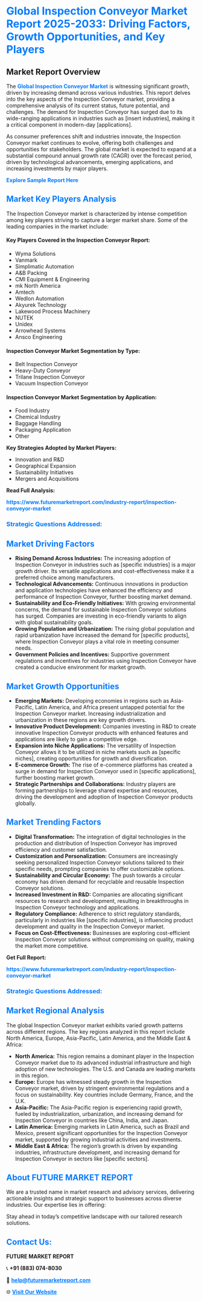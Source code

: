 <h1 style="color: #007BFF;">Global Inspection Conveyor Market Report 2025-2033: Driving Factors, Growth Opportunities, and Key Players</h1>

<section id="overview">
<h2>Market Report Overview</h2>
<p>The <a href="https://www.futuremarketreport.com/industry-report/inspection-conveyor-market" style="color: #007BFF; text-decoration: none;"><strong>Global Inspection Conveyor Market</strong></a> is witnessing significant growth, driven by increasing demand across various industries. This report delves into the key aspects of the Inspection Conveyor market, providing a comprehensive analysis of its current status, future potential, and challenges. The demand for Inspection Conveyor has surged due to its wide-ranging applications in industries such as [insert industries], making it a critical component in modern-day [applications].</p>
<p>As consumer preferences shift and industries innovate, the Inspection Conveyor market continues to evolve, offering both challenges and opportunities for stakeholders. The global market is expected to expand at a substantial compound annual growth rate (CAGR) over the forecast period, driven by technological advancements, emerging applications, and increasing investments by major players.</p>
</section>

<section id="overview">
<p><a href="https://www.futuremarketreport.com/request-sample/reportId=91626" style="color: #007BFF; text-decoration: none;"><strong>Explore Sample Report Here</strong></a></p>
</section>

<section id="key-players">
<h2 style="color: #007BFF;">Market Key Players Analysis</h2>
<p>The Inspection Conveyor market is characterized by intense competition among key players striving to capture a larger market share. Some of the leading companies in the market include:</p>
<h4>Key Players Covered in the Inspection Conveyor Report:</h4>
<ul><li>Wyma Solutions</li><li>Vanmark</li><li>Simplimatic Automation</li><li>A&amp;B Packing</li><li>CMI Equipment &amp; Engineering</li><li>mk North America</li><li>Amtech</li><li>Wedlon Automation</li><li>Akyurek Technology</li><li>Lakewood Process Machinery</li><li>NUTEK</li><li>Unidex</li><li>Arrowhead Systems</li><li>Ansco Engineering</li></ul>
<h4>Inspection Conveyor Market Segmentation by Type:</h4>
<ul><li>Belt Inspection Conveyor</li><li>Heavy-Duty Conveyor</li><li>Trilane Inspection Conveyor</li><li>Vacuum Inspection Conveyor</li></ul>

<h4>Inspection Conveyor Market Segmentation by Application:</h4>
<ul><li>Food Industry</li><li>Chemical Industry</li><li>Baggage Handling</li><li>Packaging Application</li><li>Other</li></ul>
<p><strong>Key Strategies Adopted by Market Players:</strong></p>
<ul>
<li>Innovation and R&D</li>
<li>Geographical Expansion</li>
<li>Sustainability Initiatives</li>
<li>Mergers and Acquisitions</li>
</ul>
</section>

<section>
<p><strong>Read Full Analysis: </strong></p><a href="https://www.futuremarketreport.com/industry-report/inspection-conveyor-market" style="color: #007BFF; text-decoration: none;"><strong>https://www.futuremarketreport.com/industry-report/inspection-conveyor-market</strong></a>
<h3 style="color: #007BFF;">Strategic Questions Addressed:</h3>
</section>

<section id="driving-factors">
<h2 style="color: #007BFF;">Market Driving Factors</h2>
<ul>
<li><strong>Rising Demand Across Industries:</strong> The increasing adoption of Inspection Conveyor in industries such as [specific industries] is a major growth driver. Its versatile applications and cost-effectiveness make it a preferred choice among manufacturers.</li>
<li><strong>Technological Advancements:</strong> Continuous innovations in production and application technologies have enhanced the efficiency and performance of Inspection Conveyor, further boosting market demand.</li>
<li><strong>Sustainability and Eco-Friendly Initiatives:</strong> With growing environmental concerns, the demand for sustainable Inspection Conveyor solutions has surged. Companies are investing in eco-friendly variants to align with global sustainability goals.</li>
<li><strong>Growing Population and Urbanization:</strong> The rising global population and rapid urbanization have increased the demand for [specific products], where Inspection Conveyor plays a vital role in meeting consumer needs.</li>
<li><strong>Government Policies and Incentives:</strong> Supportive government regulations and incentives for industries using Inspection Conveyor have created a conducive environment for market growth.</li>
</ul>
</section>

<section id="growth-opportunities">
<h2 style="color: #007BFF;">Market Growth Opportunities</h2>
<ul>
<li><strong>Emerging Markets:</strong> Developing economies in regions such as Asia-Pacific, Latin America, and Africa present untapped potential for the Inspection Conveyor market. Increasing industrialization and urbanization in these regions are key growth drivers.</li>
<li><strong>Innovative Product Development:</strong> Companies investing in R&D to create innovative Inspection Conveyor products with enhanced features and applications are likely to gain a competitive edge.</li>
<li><strong>Expansion into Niche Applications:</strong> The versatility of Inspection Conveyor allows it to be utilized in niche markets such as [specific niches], creating opportunities for growth and diversification.</li>
<li><strong>E-commerce Growth:</strong> The rise of e-commerce platforms has created a surge in demand for Inspection Conveyor used in [specific applications], further boosting market growth.</li>
<li><strong>Strategic Partnerships and Collaborations:</strong> Industry players are forming partnerships to leverage shared expertise and resources, driving the development and adoption of Inspection Conveyor products globally.</li>
</ul>
</section>

<section id="trending-factors">
<h2 style="color: #007BFF;">Market Trending Factors</h2>
<ul>
<li><strong>Digital Transformation:</strong> The integration of digital technologies in the production and distribution of Inspection Conveyor has improved efficiency and customer satisfaction.</li>
<li><strong>Customization and Personalization:</strong> Consumers are increasingly seeking personalized Inspection Conveyor solutions tailored to their specific needs, prompting companies to offer customizable options.</li>
<li><strong>Sustainability and Circular Economy:</strong> The push towards a circular economy has driven demand for recyclable and reusable Inspection Conveyor solutions.</li>
<li><strong>Increased Investment in R&D:</strong> Companies are allocating significant resources to research and development, resulting in breakthroughs in Inspection Conveyor technology and applications.</li>
<li><strong>Regulatory Compliance:</strong> Adherence to strict regulatory standards, particularly in industries like [specific industries], is influencing product development and quality in the Inspection Conveyor market.</li>
<li><strong>Focus on Cost-Effectiveness:</strong> Businesses are exploring cost-efficient Inspection Conveyor solutions without compromising on quality, making the market more competitive.</li>
</ul>
</section>

<section>
<p><strong>Get Full Report: </strong></p><a href="https://www.futuremarketreport.com/industry-report/inspection-conveyor-market" style="color: #007BFF; text-decoration: none;"><strong>https://www.futuremarketreport.com/industry-report/inspection-conveyor-market</strong></a>
<h3 style="color: #007BFF;">Strategic Questions Addressed:</h3>
</section>


<section id="regional-analysis">
<h2 style="color: #007BFF;">Market Regional Analysis</h2>
<p>The global Inspection Conveyor market exhibits varied growth patterns across different regions. The key regions analyzed in this report include North America, Europe, Asia-Pacific, Latin America, and the Middle East & Africa:</p>
<ul>
<li><strong>North America:</strong> This region remains a dominant player in the Inspection Conveyor market due to its advanced industrial infrastructure and high adoption of new technologies. The U.S. and Canada are leading markets in this region.</li>
<li><strong>Europe:</strong> Europe has witnessed steady growth in the Inspection Conveyor market, driven by stringent environmental regulations and a focus on sustainability. Key countries include Germany, France, and the U.K.</li>
<li><strong>Asia-Pacific:</strong> The Asia-Pacific region is experiencing rapid growth, fueled by industrialization, urbanization, and increasing demand for Inspection Conveyor in countries like China, India, and Japan.</li>
<li><strong>Latin America:</strong> Emerging markets in Latin America, such as Brazil and Mexico, present significant opportunities for the Inspection Conveyor market, supported by growing industrial activities and investments.</li>
<li><strong>Middle East & Africa:</strong> The region’s growth is driven by expanding industries, infrastructure development, and increasing demand for Inspection Conveyor in sectors like [specific sectors].</li>
</ul>
</section>

<footer>
<h2 style="color: #007BFF;">About FUTURE MARKET REPORT</h2>
<p>We are a trusted name in market research and advisory services, delivering actionable insights and strategic support to businesses across diverse industries. Our expertise lies in offering:</p>

<p>Stay ahead in today’s competitive landscape with our tailored research solutions.</p>

<h2 style="color: #007BFF;">Contact Us:</h2>
<p><strong>FUTURE MARKET REPORT</strong></p>
<p>📞 <strong>+91 (883) 074-8030</strong></p>
<p>📧 <strong><a href="mailto:help@futuremarketreport.com" style="color: #007BFF;">help@futuremarketreport.com</a></strong></p>
<p>🌐 <strong><a href="https://www.futuremarketreport.com/" style="color: #007BFF;">Visit Our Website</a></strong></p>
</footer>